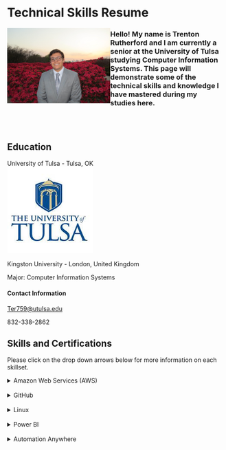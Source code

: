 # Technical Skills Resume


<img src="headshot.jpg" alt="Profile picture" width="240" height="175" border-radius="50" align="left">



<h3>Hello! My name is Trenton Rutherford and I am currently a senior at the University of Tulsa studying Computer Information Systems. This page will demonstrate some of the technical skills and knowledge I have mastered during my studies here.</h3>

<br>
<br>



<h2> Education</h2>

University of Tulsa - Tulsa, OK                                     
                                                                                          <img src="utulsa.jpg" alt="tulsa logo">

Kingston University - London, United Kingdom 

Major: Computer Information Systems 

#### Contact Information

Ter759@utulsa.edu

832-338-2862


## Skills and Certifications

Please click on the drop down arrows below for more information on each skillset.


<details><summary>Amazon Web Services (AWS)</summary>
  
<h5> Description</h5>
  
</details>
<br>

  
<details><summary>GitHub</summary>

<h5> Description</h5>  
<br>
<ul>
<li>Fundamentals of distributed version control including creating, reviewing and approving pull requests.
<li>An introduction to source code management including task management, bug tracking and documentation.
<li>The use of Markdown and HTML to format webpages in order to display items held in Github repositories.
<li>Review of workflow management including workflow automation through GitHub Apps and workflow security.
</ul>
I completed the following courses in the <a href="https://lab.github.com/courses">GitHub Learning Lab</a>. These courses taught me how to stand up static pages, create and manage pull requests, facilitate collaboration, and more. 
<br>
  
<h4>Courses:</h4>
<ul>
<li>First Day on GitHub</li>
<li>First Week on GitHub</li>
<li>Introduction to GitHub</li>
<li>Communicating using Markdown</li>
<li>Introduction to HTML</li>
<li>GitHub Pages</li>
<li>Managing merge conflicts</li>
<li>Community Starter Kit</li>
<li>Uploading your project to GitHub</li>
<li>Getting started with GitHub Apps</li>
<li>Migrating your repository to GitHub</li>
<li>Reviewing pull requests</li>
<li>Securing your workflows</li>
<li>Create a release based workflow</li>
</ul>
<br>
</details>
<br>


<details><summary>Linux</summary>
  
<h5> Description</h5>
<br>
  <ul>
  <li> On LinuxAcademy.com, I completed the course LPI Linux Essentials. Through this course, I learned the basics of the Linux comamnd lines including beginner commands along with their respective parameters, commands to change directories and modify files, commands to view system information, and commands to view and alter users and groups along with permissions. </li>
  <li>Also on Linux, I used Virtual Box and Ubuntu to create my own VPN using Algo VPN scripts. I followed a tuturoial provided by trailofbits on GitHub. Through the tutorial provided, I was able to deploy an Algo server, configure VPN clients, create/delete users, and set up a tunnel by using WireGaurd.</li>
  </ul>
  <br>
  <img src="Linux Certification.PNG" alt="confirm">
<br>
<br>
</details>
<br>

  
<details><summary>Power BI</summary>
  
<h5> Description</h5>
<br>
<ul>
  <li> I completed the course Analyzing and Visualizing Data with Power BI on edX.org (below is the course overview). By completing this course, I learned how to upload and manipulate data, define relationships of data and edit queries. I also learned to connect to external data from sources like SQL on Azure.</li>
  </ul>
<img src="Power BI EdEx Screenshot.png" alt="BI">
 <ul>
   <li>This training culminated with me creating a custom dashboard from a set of assigned data. This dashboard was then shared to be used on various platforms. From this course, I gained an overall understanding of how to manipulate and vizualize data for the purpose of creating an effective and efficient dashboard.</li>
   <li> <a href="https://youtu.be/HLRVrwNOCmI">Dashboard Video </a>  </li>
  </ul>
<img src="Retail Analysis Screenshot.PNG" alt="Power BI Dashboard">
<br>
<br>
</details>
<br>

  
<details><summary>Automation Anywhere</summary>
  
<h5> Description</h5>

<img src="AA Applying Bots.PNG" alt="Applying bots">
<img src="AA Managing RPA Lifecycle.PNG" alt="AA Managing RPA">
</details>
<br>


<br>
